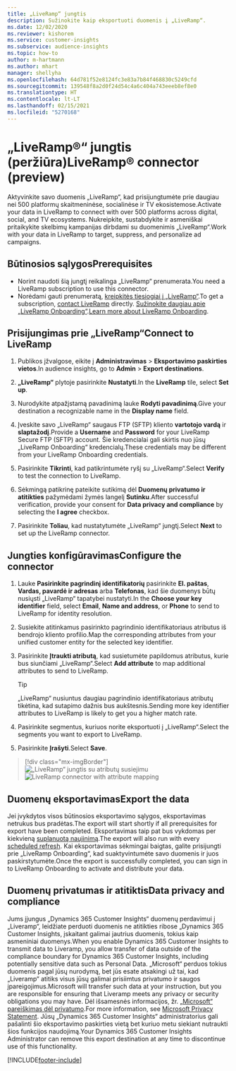 ```yaml
---
title: „LiveRamp“ jungtis
description: Sužinokite kaip eksportuoti duomenis į „LiveRamp“.
ms.date: 12/02/2020
ms.reviewer: kishorem
ms.service: customer-insights
ms.subservice: audience-insights
ms.topic: how-to
author: m-hartmann
ms.author: mhart
manager: shellyha
ms.openlocfilehash: 64d781f52e8124fc3e83a7b84f468830c5249cfd
ms.sourcegitcommit: 139548f8a2d0f24d54c4a6c404a743eeeb8ef8e0
ms.translationtype: HT
ms.contentlocale: lt-LT
ms.lasthandoff: 02/15/2021
ms.locfileid: "5270168"
---
```

# <a name="liverampreg-connector-preview"></a><span data-ttu-id="0d82e-103">„LiveRamp&reg;“ jungtis (peržiūra)</span><span class="sxs-lookup"><span data-stu-id="0d82e-103">LiveRamp&reg; connector (preview)</span></span>

<span data-ttu-id="0d82e-104">Aktyvinkite savo duomenis „LiveRamp“, kad prisijungtumėte prie daugiau nei 500 platformų skaitmeninėse, socialinėse ir TV ekosistemose.</span><span class="sxs-lookup"><span data-stu-id="0d82e-104">Activate your data in LiveRamp to connect with over 500 platforms across digital, social, and TV ecosystems.</span></span> <span data-ttu-id="0d82e-105">Nukreipkite, sustabdykite ir asmeniškai pritaikykite skelbimų kampanijas dirbdami su duomenimis „LiveRamp“.</span><span class="sxs-lookup"><span data-stu-id="0d82e-105">Work with your data in LiveRamp to target, suppress, and personalize ad campaigns.</span></span>

## <a name="prerequisites"></a><span data-ttu-id="0d82e-106">Būtinosios sąlygos</span><span class="sxs-lookup"><span data-stu-id="0d82e-106">Prerequisites</span></span>

- <span data-ttu-id="0d82e-107">Norint naudoti šią jungtį reikalinga „LiveRamp“ prenumerata.</span><span class="sxs-lookup"><span data-stu-id="0d82e-107">You need a LiveRamp subscription to use this connector.</span></span>
- <span data-ttu-id="0d82e-108">Norėdami gauti prenumeratą, [kreipkitės tiesiogiai į „LiveRamp“](https://liveramp.com/contact/).</span><span class="sxs-lookup"><span data-stu-id="0d82e-108">To get a subscription, [contact LiveRamp](https://liveramp.com/contact/) directly.</span></span> <span data-ttu-id="0d82e-109">[Sužinokite daugiau apie „LiveRamp Onboarding“](https://liveramp.com/our-platform/data-onboarding/).</span><span class="sxs-lookup"><span data-stu-id="0d82e-109">[Learn more about LiveRamp Onboarding](https://liveramp.com/our-platform/data-onboarding/).</span></span>

## <a name="connect-to-liveramp"></a><span data-ttu-id="0d82e-110">Prisijungimas prie „LiveRamp“</span><span class="sxs-lookup"><span data-stu-id="0d82e-110">Connect to LiveRamp</span></span>

1. <span data-ttu-id="0d82e-111">Publikos įžvalgose, eikite į **Administravimas** > **Eksportavimo paskirties vietos**.</span><span class="sxs-lookup"><span data-stu-id="0d82e-111">In audience insights, go to **Admin** > **Export destinations**.</span></span>

1. <span data-ttu-id="0d82e-112">**„LiveRamp“** plytoje pasirinkite **Nustatyti**.</span><span class="sxs-lookup"><span data-stu-id="0d82e-112">In the **LiveRamp** tile, select **Set up**.</span></span>

1. <span data-ttu-id="0d82e-113">Nurodykite atpažįstamą pavadinimą lauke **Rodyti pavadinimą**.</span><span class="sxs-lookup"><span data-stu-id="0d82e-113">Give your destination a recognizable name in the **Display name** field.</span></span>

1. <span data-ttu-id="0d82e-114">Įveskite savo „LiveRamp“ saugaus FTP (SFTP) kliento **vartotojo vardą** ir **slaptažodį**.</span><span class="sxs-lookup"><span data-stu-id="0d82e-114">Provide a **Username** and **Password** for your LiveRamp Secure FTP (SFTP) account.</span></span>
<span data-ttu-id="0d82e-115">Šie kredencialai gali skirtis nuo jūsų „LiveRamp Onboarding“ kredencialų.</span><span class="sxs-lookup"><span data-stu-id="0d82e-115">These credentials may be different from your LiveRamp Onboarding credentials.</span></span>

1. <span data-ttu-id="0d82e-116">Pasirinkite **Tikrinti**, kad patikrintumėte ryšį su „LiveRamp“.</span><span class="sxs-lookup"><span data-stu-id="0d82e-116">Select **Verify** to test the connection to LiveRamp.</span></span>

1. <span data-ttu-id="0d82e-117">Sėkmingą patikrinę pateikite sutikimą dėl **Duomenų privatumo ir atitikties** pažymėdami žymės langelį **Sutinku**.</span><span class="sxs-lookup"><span data-stu-id="0d82e-117">After successful verification, provide your consent for **Data privacy and compliance** by selecting the **I agree** checkbox.</span></span>

1. <span data-ttu-id="0d82e-118">Pasirinkite **Toliau**, kad nustatytumėte „LiveRamp“ jungtį.</span><span class="sxs-lookup"><span data-stu-id="0d82e-118">Select **Next** to set up the LiveRamp connector.</span></span>

## <a name="configure-the-connector"></a><span data-ttu-id="0d82e-119">Jungties konfigūravimas</span><span class="sxs-lookup"><span data-stu-id="0d82e-119">Configure the connector</span></span>

1. <span data-ttu-id="0d82e-120">Lauke **Pasirinkite pagrindinį identifikatorių** pasirinkite **El. paštas**, **Vardas, pavardė ir adresas** arba **Telefonas**, kad šie duomenys būtų nusiųsti „LiveRamp“ tapatybei nustatyti.</span><span class="sxs-lookup"><span data-stu-id="0d82e-120">In the **Choose your key identifier** field, select **Email**,  **Name and address**, or **Phone** to send to LiveRamp for identity resolution.</span></span>

1. <span data-ttu-id="0d82e-121">Susiekite atitinkamus pasirinkto pagrindinio identifikatoriaus atributus iš bendrojo kliento profilio.</span><span class="sxs-lookup"><span data-stu-id="0d82e-121">Map the corresponding attributes from your unified customer entity for the selected key identifier.</span></span>

1. <span data-ttu-id="0d82e-122">Pasirinkite **Įtraukti atributą**, kad susietumėte papildomus atributus, kurie bus siunčiami „LiveRamp“.</span><span class="sxs-lookup"><span data-stu-id="0d82e-122">Select **Add attribute** to map additional attributes to send to LiveRamp.</span></span>

   > [!TIP]
   > <span data-ttu-id="0d82e-123">„LiveRamp“ nusiuntus daugiau pagrindinio identifikatoriaus atributų tikėtina, kad sutapimo dažnis bus aukštesnis.</span><span class="sxs-lookup"><span data-stu-id="0d82e-123">Sending more key identifier attributes to LiveRamp is likely to get you a higher match rate.</span></span>

1. <span data-ttu-id="0d82e-124">Pasirinkite segmentus, kuriuos norite eksportuoti į „LiveRamp“.</span><span class="sxs-lookup"><span data-stu-id="0d82e-124">Select the segments you want to export to LiveRamp.</span></span>

1. <span data-ttu-id="0d82e-125">Pasirinkite **Įrašyti**.</span><span class="sxs-lookup"><span data-stu-id="0d82e-125">Select **Save**.</span></span>

> [!div class="mx-imgBorder"]
> <span data-ttu-id="0d82e-126">![„LiveRamp“ jungtis su atributų susiejimu](media/export-liveramp-segments.png "„LiveRamp“ jungtis su atributų susiejimu")</span><span class="sxs-lookup"><span data-stu-id="0d82e-126">![LiveRamp connector with attribute mapping](media/export-liveramp-segments.png "LiveRamp connector with attribute mapping")</span></span>

## <a name="export-the-data"></a><span data-ttu-id="0d82e-127">Duomenų eksportavimas</span><span class="sxs-lookup"><span data-stu-id="0d82e-127">Export the data</span></span>

<span data-ttu-id="0d82e-128">Jei įvykdytos visos būtinosios eksportavimo sąlygos, eksportavimas netrukus bus pradėtas.</span><span class="sxs-lookup"><span data-stu-id="0d82e-128">The export will start shortly if all prerequisites for export have been completed.</span></span> <span data-ttu-id="0d82e-129">Eksportavimas taip pat bus vykdomas per kiekvieną [suplanuotą naujinimą](system.md#schedule-tab).</span><span class="sxs-lookup"><span data-stu-id="0d82e-129">The export will also run with every [scheduled refresh](system.md#schedule-tab).</span></span>
<span data-ttu-id="0d82e-130">Kai eksportavimas sėkmingai baigtas, galite prisijungti prie „LiveRamp Onboarding“, kad suaktyvintumėte savo duomenis ir juos paskirstytumėte.</span><span class="sxs-lookup"><span data-stu-id="0d82e-130">Once the export is successfully completed, you can sign in to LiveRamp Onboarding to activate and distribute your data.</span></span>

## <a name="data-privacy-and-compliance"></a><span data-ttu-id="0d82e-131">Duomenų privatumas ir atitiktis</span><span class="sxs-lookup"><span data-stu-id="0d82e-131">Data privacy and compliance</span></span>

<span data-ttu-id="0d82e-132">Jums įjungus „Dynamics 365 Customer Insights“ duomenų perdavimui į „Liveramp“, leidžiate perduoti duomenis ne atitikties ribose „Dynamics 365 Customer Insights, įskaitant galimai jautrius duomenis, tokius kaip asmeniniai duomenys.</span><span class="sxs-lookup"><span data-stu-id="0d82e-132">When you enable Dynamics 365 Customer Insights to transmit data to Liveramp, you allow transfer of data outside of the compliance boundary for Dynamics 365 Customer Insights, including potentially sensitive data such as Personal Data.</span></span> <span data-ttu-id="0d82e-133">„Microsoft“ perduos tokius duomenis pagal jūsų nurodymą, bet jūs esate atsakingi už tai, kad „Liveramp“ atitiks visus jūsų galimai prisiimtus privatumo ir saugos įpareigojimus.</span><span class="sxs-lookup"><span data-stu-id="0d82e-133">Microsoft will transfer such data at your instruction, but you are responsible for ensuring that Liveramp meets any privacy or security obligations you may have.</span></span> <span data-ttu-id="0d82e-134">Dėl išsamesnės informacijos, žr. [„Microsoft“ pareiškimas dėl privatumo](https://go.microsoft.com/fwlink/?linkid=396732).</span><span class="sxs-lookup"><span data-stu-id="0d82e-134">For more information, see [Microsoft Privacy Statement](https://go.microsoft.com/fwlink/?linkid=396732).</span></span>
<span data-ttu-id="0d82e-135">Jūsų „Dynamics 365 Customer Insights“ administratorius gali pašalinti šio eksportavimo paskirties vietą bet kuriuo metu siekiant nutraukti šios funkcijos naudojimą.</span><span class="sxs-lookup"><span data-stu-id="0d82e-135">Your Dynamics 365 Customer Insights Administrator can remove this export destination at any time to discontinue use of this functionality.</span></span>

[!INCLUDE[footer-include](../includes/footer-banner.md)]